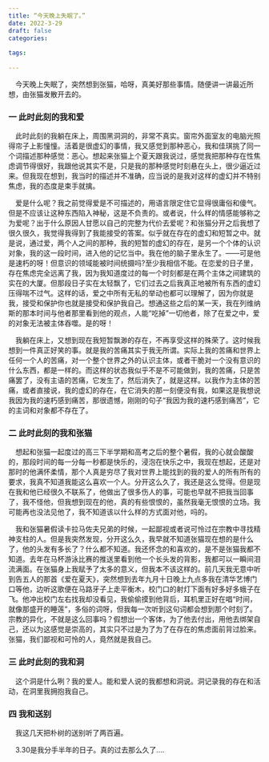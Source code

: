 ```yaml
---
title: “今天晚上失眠了。”
date: 2022-3-29
draft: false
categories:
  
tags:
 
---
```

&emsp;今天晚上失眠了，突然想到张猫，哈呀，真美好那些事情。随便讲一讲最近所想，由张猫发散开去的。


### 一 此时此刻的我和爱

&emsp;此时此刻的我躺在床上，周围黑洞洞的，非常不真实。窗帘外面室友的电脑光照得帘子上影憧憧。活着是很虚幻的事情，我又感觉到那种恶心，我和佳琪挑了同一个词描述那种感觉：恶心。想起来张猫上个夏天跟我说过，感觉我把那种存在性焦虑调节得很好，我跟他说其实不是，只是我的那种感觉时刻悬在头上，很少逼近过来。但我现在想到，我当时的描述并不准确，应当说的是我对这样的虚幻并不特别焦虑，我的态度是束手就擒。  
  
  &emsp;爱是什么呢？我之前觉得爱是不可描述的，用语言限定住它显得很庸俗和傻气。但是不应该让这种东西陷入神秘，这是不负责的。或者说，什么样的情感能够称之为爱呢？出于什么原因人甘愿以自己的完整为代价去爱呢？和张猫分开之后我想了很久很久，我觉得我得到了我能接受的答案。似乎就在存在的虚幻和短暂之中。就是说，通过爱，两个人之间的那种，我的短暂的虚幻的存在，是另一个个体的认识对象，我的这一段时间，进入他的记忆当中。我在他的脑子里永生了。——可是他是速朽的呀！但意识的领域能被时间统摄吗?至少我相信不能。在恋爱的日子里，存在焦虑完全远离了我，因为我知道度过的每一个时刻都是在两个主体之间建筑的实在的大厦。但那段日子实在太轻飘了，它们过去之后我真正地被所有东西的虚幻压得喘不过气。这样的话，爱之中所有无私的举动也都可以理解了，因为你就是我，接受和保护你也就是接受和保护我自己。想通这些之后的某一天，我在列维纳斯的那本时间与他者那里看到他的观点，人能“吃掉”一切他者，除了在爱之中，爱的对象无法被主体吞噬。是的呀！  
  
  &emsp;我躺在床上，又想到现在我短暂飘渺的存在，不再享受这样的殊荣了。这时候我想到一件真正好笑的事。就是我的苦痛其实于我无所谓。实际上我的苦痛和世界上任何一个人的苦痛，对一个整个世界之外的认识主体，或者干脆对一个没有意识的什么东西，都是一样的。而这样的状态我似乎不是不可能做到，我的苦痛，只是苦痛罢了，没有主语的苦痛，它发生了，然后消失了，就是这样。以我作为主体的苦痛，或者直接说，我的虚幻的存在，在它消失的那一刻便没有我，如果这是我想说我因为我的速朽感到痛苦，那很遗憾，刚刚的句子“我因为我的速朽感到痛苦”，它的主词和对象都不存在了。<br/>
  
  ### 二 此时此刻的我和张猫
  
  &emsp;想起和张猫一起度过的高三下半学期和高考之后的整个暑假，我的心就会酸酸的，那段时间的每一分每一秒都是快乐的，浸泡在快乐之中，我现在想起，还是对那时的他满怀柔情，那个人真是穷尽了我对世界上能找到的我的爱人的所有所有的要求，我真不知道我能这么喜欢一个人。分开这么久了，我还是这么觉得。但是现在我和他已经很久不联系了，他做出了很多伤人的事，可能也早就不把我当回事了，我不怪他，但我想到现在的他，真的有些恨恨的，虽然我毫无恨恨的立场。我可能再也没法见他了，我不知道该以什么样的方式面对他，吗的。  
  
  &emsp;我和张猫暑假读卡拉马佐夫兄弟的时候，一起鄙视或者说可怜过在宗教中寻找精神支柱的人。但是我突然发现，分开这么久，我早就不知道张猫现在想的是什么了，他的头发有多长了？什么都不知道。我还怀念的和喜欢的，是不是张猫我都不知道。去年在马杯游泳比赛的推送里看到他一个长头发的背影，我都可以一瞬间泪流满面。在张猫身上我赋予了太多的意义，但我本不该这样的。前几天我无意中听到告五人的那首《爱在夏天》，突然想到去年九月十日晚上九点多我在清华艺博门口等他，边听这歌便在马路牙子上走平衡木，校门口的射灯下面有好多好多蛾子在飞。他冲出校门左右找我却没看见，我偷偷摸到他背后，耳机里正好在唱“时间，就像那盛开的睡莲”，多俗的词呀，但我每一次听到这句词都会想到那个时刻了。宗教的异化，不就是这么回事吗？假想出一个客体，为了他去付出，用他去绑架自己，还以为这感觉是崇高的，其实只不过是为了为了在存在的焦虑面前背过脸来。张猫，我们鄙视和可怜的人，竟然就是我自己。

  ### 三 此时此刻的我和洞

&emsp;这个洞是什么咧？我的爱人。能和爱人说的我都想和洞说。洞记录我的存在和活动，在洞里我拥抱我自己。

  ### 四 我和送别

&emsp;我这几天把朴树的送别听了两百遍。

&emsp;3.30是我分手半年的日子。真的过去那么久了....




